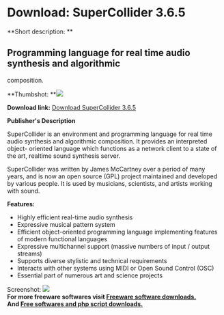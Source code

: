 # Download: SuperCollider 3.6.5

**Short description: **

## Programming language for real time audio synthesis and algorithmic
composition.

  
**Thumbshot: **![](http://www.freewarefiles.com/screenshot/supercollider_md.jpg)   
  
**Download link:** [Download SuperCollider 3.6.5](http://freesoftwares.boysofts.com/SuperCollider_program_81761.html)  
  

**Publisher's Description**  
  

SuperCollider is an environment and programming language for real time audio
synthesis and algorithmic composition. It provides an interpreted object-
oriented language which functions as a network client to a state of the art,
realtime sound synthesis server.

SuperCollider was written by James McCartney over a period of many years, and
is now an open source (GPL) project maintained and developed by various
people. It is used by musicians, scientists, and artists working with sound.

**Features:**

  * Highly efficient real-time audio synthesis 
  * Expressive musical pattern system 
  * Efficient object-oriented programming language implementing features of modern functional languages 
  * Expressive multichannel support (massive numbers of input / output streams) 
  * Supports diverse stylistic and technical requirements 
  * Interacts with other systems using MIDI or Open Sound Control (OSC) 
  * Essential part of numerous art and science projects 

  
  
Screenshot: ![](http://www.freewarefiles.com/screenshot/supercollider.jpg)  
**For more freeware softwares visit [Freeware software downloads.](http://freesoftwares.boysofts.com/)**   
**And [Free softwares and php script downloads.](http://www.boysofts.com/)**

